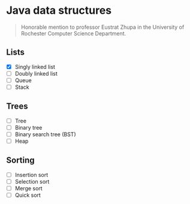 Java data structures
====================

> Honorable mention to professor Eustrat Zhupa in the University of
> Rochester Computer Science Department.

Lists
-----

- [x] Singly linked list
- [ ] Doubly linked list
- [ ] Queue
- [ ] Stack

Trees
-----

- [ ] Tree
- [ ] Binary tree
- [ ] Binary search tree (BST)
- [ ] Heap

Sorting
-------

- [ ] Insertion sort
- [ ] Selection sort
- [ ] Merge sort
- [ ] Quick sort
